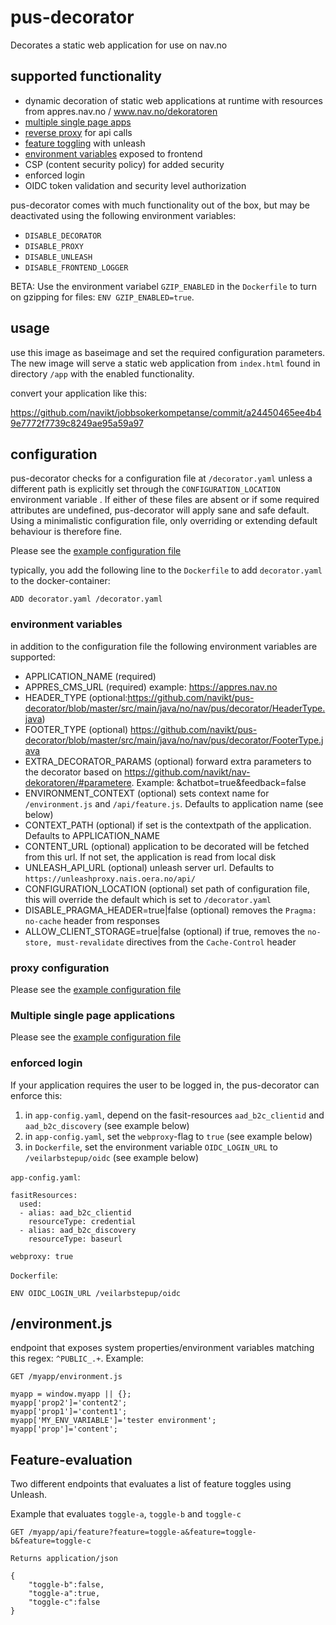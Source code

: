 # pus-decorator
Decorates a static web application for use on nav.no

## supported functionality
 - dynamic decoration of static web applications at runtime with resources from appres.nav.no / www.nav.no/dekoratoren
 - [multiple single page apps](https://github.com/navikt/pus-decorator#multiple-single-page-applications) 
 - [reverse proxy](https://github.com/navikt/pus-decorator#proxy-configuration) for api calls
 - [feature toggling](https://github.com/navikt/pus-decorator#apifeature) with unleash
 - [environment variables](https://github.com/navikt/pus-decorator#environmentjs) exposed to frontend
 - CSP (content security policy) for added security
 - enforced login
 - OIDC token validation and security level authorization

pus-decorator comes with much functionality out of the box, but may be deactivated using the following environment variables:
 - `DISABLE_DECORATOR`
 - `DISABLE_PROXY`
 - `DISABLE_UNLEASH`
 - `DISABLE_FRONTEND_LOGGER`

BETA:
Use the environment variabel `GZIP_ENABLED` in the `Dockerfile` to turn on gzipping for files: `ENV GZIP_ENABLED=true`.

## usage
use this image as baseimage and set the required configuration parameters. 
The new image will serve a static web application from `index.html` 
found in directory `/app` with the enabled functionality.

convert your application like this:

https://github.com/navikt/jobbsokerkompetanse/commit/a24450465ee4b49e7772f7739c8249ae95a59a97


## configuration

pus-decorator checks for a configuration file at `/decorator.yaml` unless a different path is explicitly set through
the `CONFIGURATION_LOCATION` environment variable . 
If either of these files are absent or if some required attributes are undefined, pus-decorator will apply sane and safe default.
Using a minimalistic configuration file, only overriding or extending default behaviour is therefore fine.

Please see  the 
[example configuration file](https://github.com/navikt/pus-decorator/blob/master/decorator.example.yaml)


typically, you add the following line to the `Dockerfile` to add `decorator.yaml` to the docker-container:

```ADD decorator.yaml /decorator.yaml```


### environment variables

in addition to the configuration file the following environment variables are supported:
 - APPLICATION_NAME (required)
 - APPRES_CMS_URL (required) example: https://appres.nav.no
 - HEADER_TYPE (optional:https://github.com/navikt/pus-decorator/blob/master/src/main/java/no/nav/pus/decorator/HeaderType.java)
 - FOOTER_TYPE (optional)
 https://github.com/navikt/pus-decorator/blob/master/src/main/java/no/nav/pus/decorator/FooterType.java
 - EXTRA_DECORATOR_PARAMS (optional) forward extra parameters to the decorator based on https://github.com/navikt/nav-dekoratoren/#parametere. Example: &chatbot=true&feedback=false
 - ENVIRONMENT_CONTEXT (optional) sets context name for `/environment.js` and `/api/feature.js`. Defaults to application name (see below)
 - CONTEXT_PATH (optional) if set is the contextpath of the application. Defaults to APPLICATION_NAME
 - CONTENT_URL (optional) application to be decorated will be fetched from this url. If not set, the application is read from local disk
 - UNLEASH_API_URL (optional) unleash server url. Defaults to `https://unleashproxy.nais.oera.no/api/` 
 - CONFIGURATION_LOCATION (optional) set path of configuration file, this will override the default which is set to `/decorator.yaml`
 - DISABLE_PRAGMA_HEADER=true|false (optional) removes the `Pragma: no-cache` header from responses
 - ALLOW_CLIENT_STORAGE=true|false (optional) if true, removes the `no-store, must-revalidate` directives from the `Cache-Control` header

### proxy configuration
Please see the 
[example configuration file](https://github.com/navikt/pus-decorator/blob/master/decorator.example.yaml)
 
### Multiple single page applications
Please see  the 
[example configuration file](https://github.com/navikt/pus-decorator/blob/master/decorator.example.yaml)

### enforced login
If your application requires the user to be logged in, the pus-decorator can enforce this:
1. in `app-config.yaml`, depend on the fasit-resources `aad_b2c_clientid` and `aad_b2c_discovery` (see example below)
2. in `app-config.yaml`, set the `webproxy`-flag to `true` (see example below)
3. in `Dockerfile`, set the environment variable `OIDC_LOGIN_URL` to `/veilarbstepup/oidc` (see example below)

`app-config.yaml`:
```
fasitResources:  
  used:                         
  - alias: aad_b2c_clientid
    resourceType: credential
  - alias: aad_b2c_discovery
    resourceType: baseurl
    
webproxy: true
```
`Dockerfile`:
```
ENV OIDC_LOGIN_URL /veilarbstepup/oidc
``` 

## /environment.js
endpoint that exposes system properties/environment variables matching this regex: `^PUBLIC_.+`. Example:

```
GET /myapp/environment.js

myapp = window.myapp || {};
myapp['prop2']='content2';
myapp['prop1']='content1';
myapp['MY_ENV_VARIABLE']='tester environment';
myapp['prop']='content';
```


## Feature-evaluation 
Two different endpoints that evaluates a list of feature toggles using Unleash.

Example that evaluates `toggle-a`, `toggle-b` and `toggle-c`
```
GET /myapp/api/feature?feature=toggle-a&feature=toggle-b&feature=toggle-c

Returns application/json

{
    "toggle-b":false,
    "toggle-a":true,
    "toggle-c":false    
}

 
```
